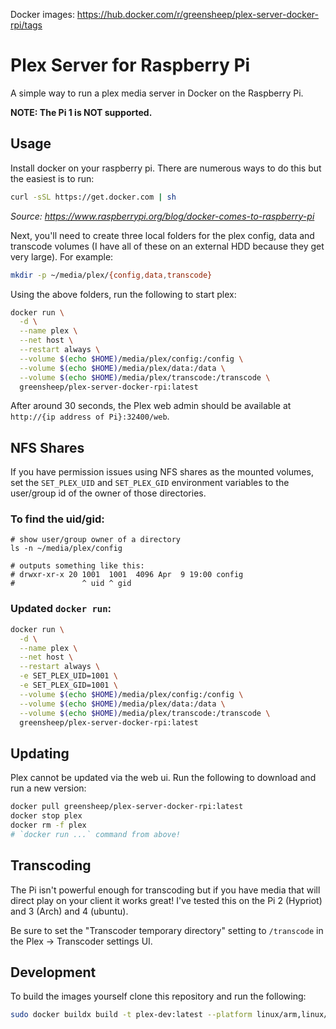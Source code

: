 Docker images: https://hub.docker.com/r/greensheep/plex-server-docker-rpi/tags

# Plex Server for Raspberry Pi

A simple way to run a plex media server in Docker on the Raspberry Pi.

**NOTE: The Pi 1 is NOT supported.**

## Usage

Install docker on your raspberry pi. There are numerous ways to do this but the easiest is to run:

```sh
curl -sSL https://get.docker.com | sh
```

_Source: https://www.raspberrypi.org/blog/docker-comes-to-raspberry-pi_

Next, you'll need to create three local folders for the plex config, data and transcode volumes (I have all of these on an external HDD because they get very large). For example:

```sh
mkdir -p ~/media/plex/{config,data,transcode}
```

Using the above folders, run the following to start plex:

```sh
docker run \
  -d \
  --name plex \
  --net host \
  --restart always \
  --volume $(echo $HOME)/media/plex/config:/config \
  --volume $(echo $HOME)/media/plex/data:/data \
  --volume $(echo $HOME)/media/plex/transcode:/transcode \
  greensheep/plex-server-docker-rpi:latest
```

After around 30 seconds, the Plex web admin should be available at `http://{ip address of Pi}:32400/web`.

## NFS Shares

If you have permission issues using NFS shares as the mounted volumes, set the `SET_PLEX_UID` and `SET_PLEX_GID` environment variables to the user/group id of the owner of those directories.

### To find the uid/gid:

```
# show user/group owner of a directory
ls -n ~/media/plex/config

# outputs something like this:
# drwxr-xr-x 20 1001  1001  4096 Apr  9 19:00 config
#               ^ uid ^ gid
```

### Updated `docker run`:

```sh
docker run \
  -d \
  --name plex \
  --net host \
  --restart always \
  -e SET_PLEX_UID=1001 \
  -e SET_PLEX_GID=1001 \
  --volume $(echo $HOME)/media/plex/config:/config \
  --volume $(echo $HOME)/media/plex/data:/data \
  --volume $(echo $HOME)/media/plex/transcode:/transcode \
  greensheep/plex-server-docker-rpi:latest
```

## Updating

Plex cannot be updated via the web ui. Run the following to download and run a new version:

```sh
docker pull greensheep/plex-server-docker-rpi:latest
docker stop plex
docker rm -f plex
# `docker run ...` command from above!
```

## Transcoding

The Pi isn't powerful enough for transcoding but if you have media that will direct play on your client it works great! I've tested this on the Pi 2 (Hypriot) and 3 (Arch) and 4 (ubuntu).

Be sure to set the "Transcoder temporary directory" setting to `/transcode` in the Plex -> Transcoder settings UI.

## Development

To build the images yourself clone this repository and run the following:

```sh
sudo docker buildx build -t plex-dev:latest --platform linux/arm,linux/arm64 .
```
